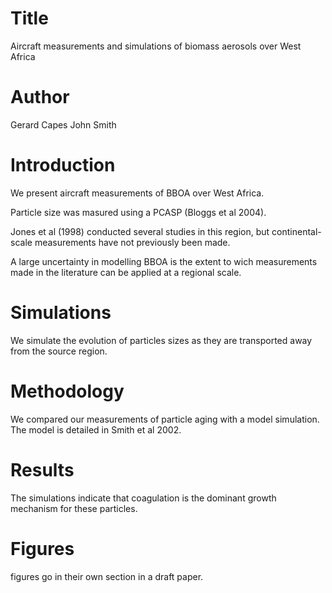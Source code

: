 # Title
Aircraft measurements and simulations of biomass aerosols over West Africa

# Author
Gerard Capes
John Smith

# Introduction
We present aircraft measurements of BBOA over West Africa.

Particle size was masured using a PCASP (Bloggs et al 2004).

Jones et al (1998) conducted several studies in this region, 
but continental-scale measurements have not previously been made.

A large uncertainty in modelling BBOA is the extent to wich 
measurements made in the literature can be applied at a regional scale.

# Simulations
We simulate the evolution of particles sizes as they are transported 
away from the source region.

# Methodology
We compared our measurements of particle aging with a model simulation.
The model is detailed in Smith et al 2002.

# Results
The simulations indicate that coagulation is the dominant growth
mechanism for these particles.

# Figures
figures go in their own section in a draft paper.
